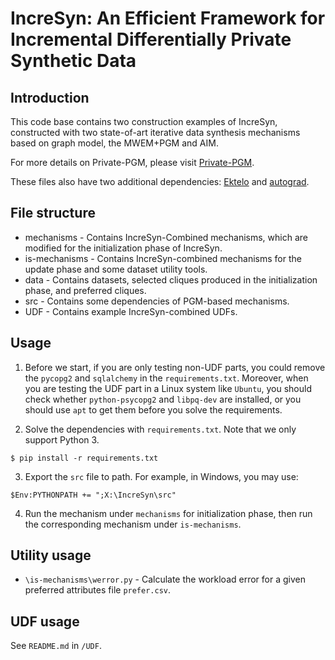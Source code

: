 # IncreSyn: An Efficient Framework for Incremental Differentially Private Synthetic Data

## Introduction

This code base contains two construction examples of IncreSyn, constructed with two state-of-art iterative data synthesis mechanisms based on graph model, the MWEM+PGM and AIM.

For more details on Private-PGM, please visit [Private-PGM](https://github.com/ryan112358/private-pgm).

These files also have two additional dependencies: [Ektelo](https://github.com/ektelo/ektelo) and [autograd](https://github.com/HIPS/autograd).

## File structure

* mechanisms - Contains IncreSyn-Combined mechanisms, which are modified for the initialization phase of IncreSyn.
* is-mechanisms - Contains IncreSyn-combined mechanisms for the update phase and some dataset utility tools.
* data - Contains datasets, selected cliques produced in the initialization phase, and preferred cliques.
* src - Contains some dependencies of PGM-based mechanisms.
* UDF - Contains example IncreSyn-combined UDFs. 

## Usage

1. Before we start, if you are only testing non-UDF parts, you could remove
the ```pycopg2``` and ```sqlalchemy``` in the ```requirements.txt```. Moreover, when you are testing the UDF part in a Linux system like ```Ubuntu```, 
you should check whether ```python-psycopg2``` and ```libpq-dev``` are installed, or you should use ```apt``` to get them before you solve the requirements.

2. Solve the dependencies with ```requirements.txt```. Note that we only support Python 3. 

```
$ pip install -r requirements.txt
```
3. Export the ```src``` file to path. For example, in Windows, you may use:
```
$Env:PYTHONPATH += ";X:\IncreSyn\src"
```
4. Run the mechanism under ```mechanisms``` for initialization phase, then run the corresponding mechanism under ```is-mechanisms```.

## Utility usage
* ```\is-mechanisms\werror.py``` - Calculate the workload error for a given preferred attributes file ```prefer.csv```.

## UDF usage
See ```README.md``` in ```/UDF```.
